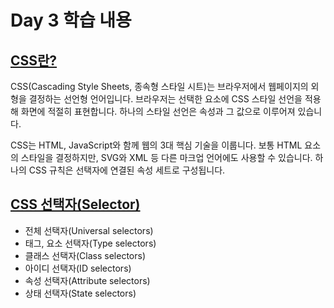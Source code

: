# Day 3 학습 내용
## [CSS란?](https://developer.mozilla.org/ko/docs/Glossary/CSS)

CSS(Cascading Style Sheets, 종속형 스타일 시트)는 브라우저에서 웹페이지의 외형을 결정하는 선언형 언어입니다. 브라우저는 선택한 요소에 CSS 스타일 선언을 적용해 화면에 적절히 표현합니다. 하나의 스타일 선언은 속성과 그 값으로 이루어져 있습니다.

CSS는 HTML, JavaScript와 함께 웹의 3대 핵심 기술을 이룹니다. 보통 HTML 요소의 스타일을 결정하지만, SVG와 XML 등 다른 마크업 언어에도 사용할 수 있습니다. 하나의 CSS 규칙은 선택자에 연결된 속성 세트로 구성됩니다. 

## [CSS 선택자(Selector)](https://developer.mozilla.org/ko/docs/Glossary/CSS_Selector)

- 전체 선택자(Universal selectors)
- 태그, 요소 선택자(Type selectors)
- 클래스 선택자(Class selectors)
- 아이디 선택자(ID selectors)
- 속성 선택자(Attribute selectors)
- 상태 선택자(State selectors)